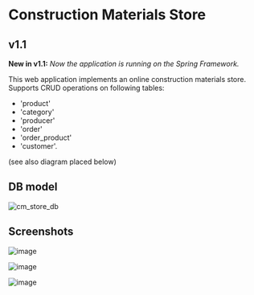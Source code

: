 # Construction Materials Store
## v1.1
**New in v1.1:**  _Now the application is running on the Spring Framework._

This web application implements an online construction materials store.
Supports CRUD operations on following tables: 
* 'product' 
* 'category' 
* 'producer' 
* 'order' 
* 'order_product' 
* 'customer'.

(see also diagram placed below)
## DB model
![cm_store_db](https://user-images.githubusercontent.com/26966232/47940724-aa97cc80-defc-11e8-93ae-6ba6fc090075.png)
## Screenshots

![image](https://user-images.githubusercontent.com/26966232/47940785-e59a0000-defc-11e8-81d2-3a8eb2ddaf38.png)

![image](https://user-images.githubusercontent.com/26966232/47940805-f2b6ef00-defc-11e8-9c6e-3bb7a0b86ba6.png)

![image](https://user-images.githubusercontent.com/26966232/47940843-01050b00-defd-11e8-8c6a-00e180c2ad3f.png)

